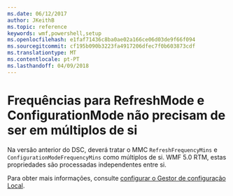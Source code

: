 ```yaml
---
ms.date: 06/12/2017
author: JKeithB
ms.topic: reference
keywords: wmf,powershell,setup
ms.openlocfilehash: e1faf71436c8ba0ae02a166ce06d03de9f66f094
ms.sourcegitcommit: cf195b090b3223fa4917206dfec7f0b603873cdf
ms.translationtype: MT
ms.contentlocale: pt-PT
ms.lasthandoff: 04/09/2018
---
```

# <a name="frequencies-for-refreshmode-and-configurationmode-dont-need-to-be-multiples-of-each-other"></a>Frequências para RefreshMode e ConfigurationMode não precisam de ser em múltiplos de si

Na versão anterior do DSC, deverá tratar o MMC `RefreshFrequencyMins` e `ConfigurationModeFrequencyMins` como múltiplos de si. WMF 5.0 RTM, estas propriedades são processadas independentes entre si.

Para obter mais informações, consulte [configurar o Gestor de configuração Local](https://msdn.microsoft.com/powershell/dsc/metaconfig).